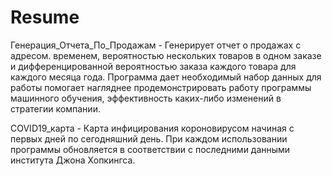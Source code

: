 # Resume

Генерация_Отчета_По_Продажам - Генерирует отчет о продажах с адресом. временем, вероятностью нескольких товаров в одном заказе и дифференцированной вероятностью заказа каждого товара для каждого месяца года. Программа дает необходимый набор данных для работы помогает нагляднее продемонстрировать работу программы машинного обучения, эффективность каких-либо изменений в стратегии компании.

COVID19_карта - Карта инфицирования короновирусом начиная с первых дней по сегодняшний день. При каждом использовании программы обновляется в соответствии с последними данными института Джона Хопкингса.
